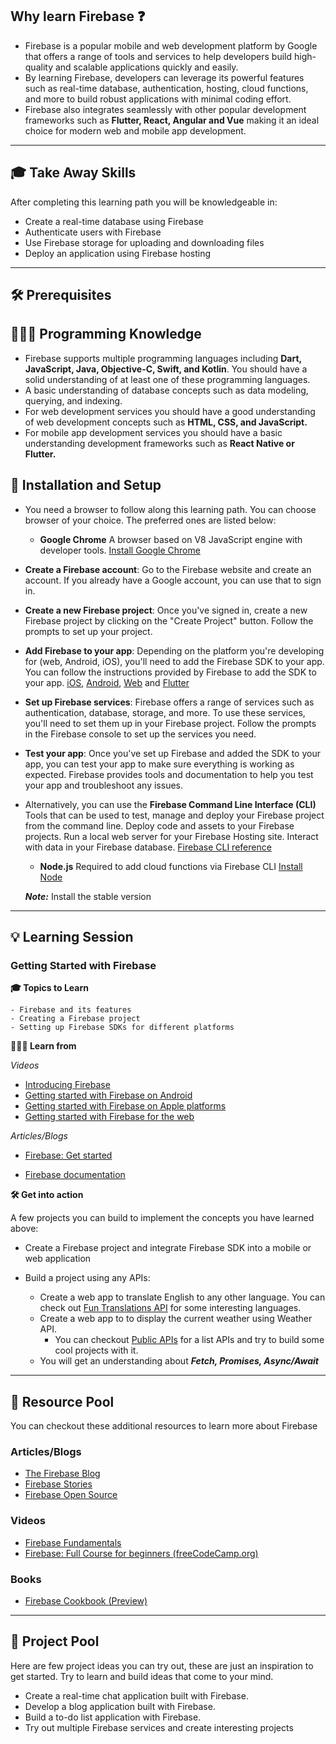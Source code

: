 ## Why learn Firebase ❓

- Firebase is a popular mobile and web development platform by Google that offers a range of tools and services to help developers build high-quality and scalable applications quickly and easily.
- By learning Firebase, developers can leverage its powerful features such as real-time database, authentication, hosting, cloud functions, and more to build robust applications with minimal coding effort.
- Firebase also integrates seamlessly with other popular development frameworks such as **Flutter, React, Angular and Vue** making it an ideal choice for modern web and mobile app development. 

---

## 🎓 Take Away Skills

After completing this learning path you will be knowledgeable in:

- Create a real-time database using Firebase
- Authenticate users with Firebase
- Use Firebase storage for uploading and downloading files
- Deploy an application using Firebase hosting


---

## 🛠️ Prerequisites

## 🧑🏻‍💻 Programming Knowledge

- Firebase supports multiple programming languages including **Dart, JavaScript, Java, Objective-C, Swift, and Kotlin**. You should have a solid understanding of at least one of these programming languages.
- A basic understanding of database concepts such as data modeling, querying, and indexing.
- For web development services you should have a good understanding of web development concepts such as **HTML, CSS, and JavaScript.**
- For mobile app development services you should have a basic understanding development frameworks such as **React Native or Flutter.**


## 📲 Installation and Setup

- You need a browser to follow along this learning path. You can choose browser of your choice. The preferred ones are listed below:
   -  **Google Chrome**
      A browser based on V8 JavaScript engine with developer tools.
      [Install Google Chrome](https://www.google.com/chrome/)

- **Create a Firebase account**: Go to the Firebase website and create an account. If you already have a Google account, you can use that to sign in.  

- **Create a new Firebase project**: Once you've signed in, create a new Firebase project by clicking on the "Create Project" button. Follow the prompts to set up your project.

- **Add Firebase to your app**: Depending on the platform you're developing for (web, Android, iOS), you'll need to add the Firebase SDK to your app. You can follow the instructions provided by Firebase to add the SDK to your app.
[iOS](https://firebase.google.com/docs/ios/setup), [Android](https://firebase.google.com/docs/android/setup), [Web](https://firebase.google.com/docs/web/setup/) and [Flutter](https://firebase.google.com/docs/flutter/setup?platform=android)

- **Set up Firebase services**: Firebase offers a range of services such as authentication, database, storage, and more. To use these services, you'll need to set them up in your Firebase project. Follow the prompts in the Firebase console to set up the services you need.

- **Test your app**: Once you've set up Firebase and added the SDK to your app, you can test your app to make sure everything is working as expected. Firebase provides tools and documentation to help you test your app and troubleshoot any issues.
- Alternatively, you can use the **Firebase Command Line Interface (CLI)** Tools that can be used to test, manage and deploy your Firebase project from the command line. Deploy code and assets to your Firebase projects. Run a local web server for your Firebase Hosting site. Interact with data in your Firebase database. [Firebase CLI reference](https://firebase.google.com/docs/cli)
  - **Node.js**
  Required to add cloud functions via Firebase CLI
  [Install Node](https://nodejs.org/en/download/)

  **_Note:_** Install the stable version

---

## 💡 Learning Session

### Getting Started with Firebase

**🎓 Topics to Learn**

```
- Firebase and its features
- Creating a Firebase project
- Setting up Firebase SDKs for different platforms
```

**🧑🏻‍💻 Learn from**

_Videos_
- [Introducing Firebase](https://www.youtube.com/watch?v=XHvWx1F3S4A)
- [Getting started with Firebase on Android](https://www.youtube.com/watch?v=jbHfJpoOzkI&t=68s)
- [Getting started with Firebase on Apple platforms](https://www.youtube.com/watch?v=F9Gs_pfT3hs)
- [Getting started with Firebase for the web](https://www.youtube.com/watch?v=rQvOAnNvcNQ)


_Articles/Blogs_
- [Firebase: Get started](https://firebase.google.com)

- [Firebase documentation](https://firebase.google.com/docs)


**🛠️ Get into action**

A few projects you can build to implement the concepts you have learned above:

- Create a Firebase project and integrate Firebase SDK into a mobile or web application

- Build a project using any APIs:
  - Create a web app to translate English to any other language. You can check out [Fun Translations API](https://funtranslations.com/) for some interesting languages.
  - Create a web app to to display the current weather using Weather API.
    - You can checkout [Public APIs](https://github.com/public-apis/public-apis) for a list APIs and try to build some cool projects with it.
  - You will get an understanding about **_Fetch, Promises, Async/Await_**

---

## 🔖 Resource Pool

You can checkout these additional resources to learn more about Firebase

### Articles/Blogs

- [The Firebase Blog](https://firebase.googleblog.com/)
- [Firebase Stories](https://firebase.google.com/community/stories)
- [Firebase Open Source](https://firebaseopensource.com/)

### Videos

- [Firebase Fundamentals](https://www.youtube.com/playlist?list=PLl-K7zZEsYLnfwBe4WgEw9ao0J0N1LYDR)
- [Firebase: Full Course for beginners (freeCodeCamp.org)](https://www.youtube.com/watch?v=fgdpvwEWJ9M)

### Books

- [Firebase Cookbook (Preview)](https://www.google.co.in/books/edition/_/mkFPDwAAQBAJ?hl=en&gbpv=1&pg=PP1)

---

## 🚀 Project Pool

Here are few project ideas you can try out, these are just an inspiration to get started. Try to learn and build ideas that come to your mind.

- Create a real-time chat application built with Firebase.
- Develop a blog application built with Firebase.
- Build a to-do list application with Firebase.
- Try out multiple Firebase services and create interesting projects

